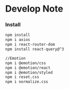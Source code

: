# Develop Note

### Install

```markdown
npm install
npm i axios
npm i react-router-dom
npm install react-query@^3

//Emotion
npm i @emotion/css
npm i @emotion/react
npm i @emotion/styled
npm i reset.css
npm i normalize.css
```
